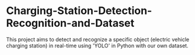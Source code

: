 # Charging-Station-Detection-Recognition-and-Dataset
This project aims to detect and recognize a specific object (electric vehicle charging station) in real-time using 'YOLO' in Python with our own dataset.
